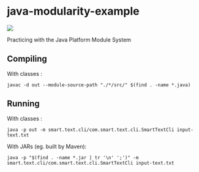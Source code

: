 # java-modularity-example
![](https://github.com/gpassini/java-modularity-example/workflows/CI/badge.svg)

Practicing with the Java Platform Module System

## Compiling
With classes :
```
javac -d out --module-source-path "./*/src/" $(find . -name *.java)
```

## Running
With classes :
```
java -p out -m smart.text.cli/com.smart.text.cli.SmartTextCli input-text.txt
```
With JARs (eg. built by Maven):
```
java -p "$(find . -name *.jar | tr '\n' ';')" -m smart.text.cli/com.smart.text.cli.SmartTextCli input-text.txt
```
